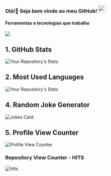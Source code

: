 ### Olá!👋 Seja bem vindo ao meu GitHub! <img src="https://github.com/TheDudeThatCode/TheDudeThatCode/blob/master/Assets/Earth.gif" width="24px">

#### Ferramentas e tecnologias que trabalho

<!--
**Marcelo46/Marcelo46** is a ✨ _special_ ✨ repository because its `README.md` (this file) appears on your GitHub profile.
- 🔭 I’m currently working on ...
- 🌱 I’m currently learning ...
- 👯 I’m looking to collaborate on ...
- 🤔 I’m looking for help with ...
- 💬 Ask me about ...
- 📫 How to reach me: ...
- 😄 Pronouns: ...
- ⚡ Fun fact: ...

# Top 5 Badges That Will Take Your GitHub Repository to the Next Level
-->

<img src= "https://img.shields.io/badge/HTML5-E34F26?style=for-the-badge&logo=html5&logoColor=white">

 ## 1. GitHub Stats
 ![Your Repository's Stats](https://github-readme-stats.vercel.app/api?username=Marcelo46&show_icons=true&theme=tokyonight)
 ## 2. Most Used Languages
 ![Your Repository's Stats](https://github-readme-stats.vercel.app/api/top-langs/?username=Marcelo46&theme=tokyonight)
 <!--
 ## 3. Contributors Badge
 ![Your Repository's Stats](https://contrib.rocks/image?repo=Tanu-N-Prabhu/Python)
 -->
 ## 4. Random Joke Generator
 ![Jokes Card](https://readme-jokes.vercel.app/api)
 ## 5. Profile View Counter
 ![Profile View Counter](https://komarev.com/ghpvc/?username=Marcelo46)
 ### Repository View Counter - HITS
 ![Hits](https://hitcounter.pythonanywhere.com/count/tag.svg?url=https://github.com/Marcelo46/Python)


